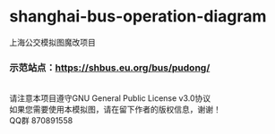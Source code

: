 # shanghai-bus-operation-diagram
上海公交模拟图魔改项目
<br/>
### 示范站点：https://shbus.eu.org/bus/pudong/
<br/>
请注意本项目遵守GNU General Public License v3.0协议
<br/>
如果您需要使用本模拟图，请在留下作者的版权信息，谢谢！
<br/>
QQ群 870891558
